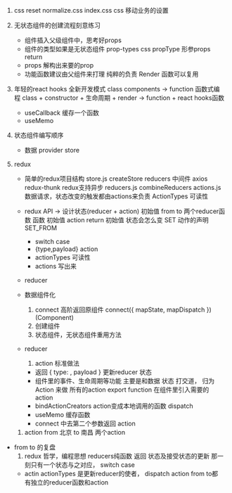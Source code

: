 1. css reset
    normalize.css
    index.css css 移动业务的设置

2. 无状态组件的创建流程刻意练习
    - 组件插入父级组件中，思考好props
    - 组件的类型如果是无状态组件
        prop-types css propType
        形参props
        return
    - props 解构出来要的prop
    - 功能函数建议由父组件来打理
        纯粹的负责 Render
        函数可以复用

3. 年轻的react hooks 全新开发模式
    class components -> function
    函数式编程
    class + constructor + 生命周期 + render -> function + react hooks函数
    - useCallback 缓存一个函数
    - useMemo

4. 状态组件编写顺序
    - 数据 provider store

5. redux
    - 简单的redux项目结构
        store.js createStore reducers
            中间件 axios redux-thunk redux支持异步
        reducers.js combineReducers
        actions.js 数据请求，状态改变的触发都由actions来负责
            ActionTypes 可读性
    - redux API -> 设计状态(reducer + action)
        初始值 from to 两个reducer函数
        函数 初始值 action return 初始值
        状态会怎么变 SET 动作的声明 SET_FROM
        - switch case
        - {type,payload} action
        - actionTypes 可读性
        - actions 写出来
    - reducer 

    - 数据组件化
        1. connect 高阶返回原组件
            connect({
                mapState,
                mapDispatch
            })(Component)
        2. 创建组件
        3. 状态组件，无状态组件重用方法

    - reducer
        1. action 标准做法
        - 返回 { type: , payload } 更新reducer
        状态
        - 组件里的事件、生命周期等功能 主要是和数据 状态 打交道， 归为 Action 来做
        所有的action export function
        在组件里引入需要的action
        - bindActionCreators
        action变成本地调用的函数
            dispatch
        - useMemo 缓存函数
        - connect 中去第二个参数返回 action


    1. action
        from 北京
        to 南昌
        两个action


- from to 的复盘
    1. redux 哲学，编程思想
    reducers纯函数 返回 状态及接受状态的更新
    那一刻只有一个状态与之对应， switch case
    - actin actionTypes
        是更新reducer的使者， dispatch action
    from to都 有独立的reducer函数和action